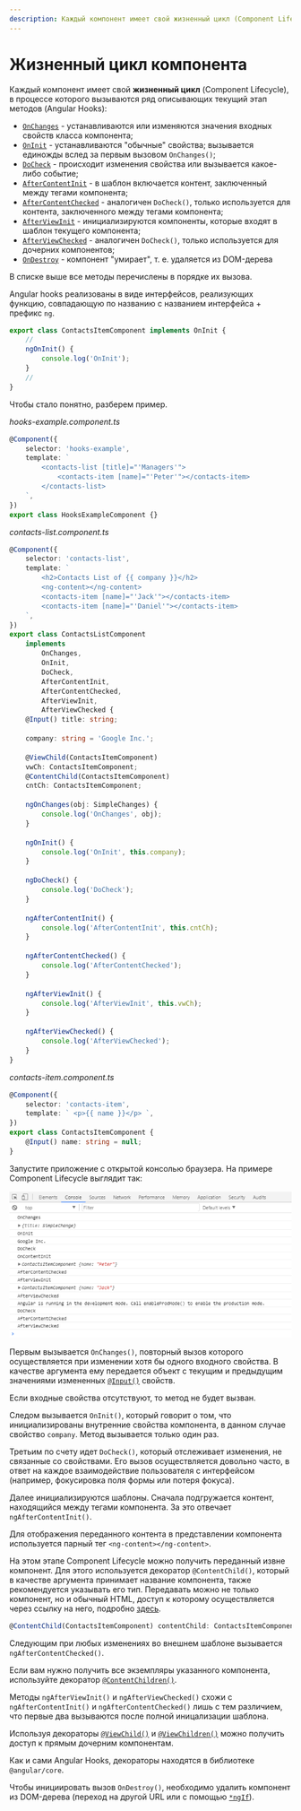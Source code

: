 ```yaml
---
description: Каждый компонент имеет свой жизненный цикл (Component Lifecycle), в процессе которого вызываются ряд описывающих текущий этап методов (Angular Hooks)
---
```


# Жизненный цикл компонента

Каждый компонент имеет свой **жизненный цикл** (Component Lifecycle), в процессе которого вызываются ряд описывающих текущий этап методов (Angular Hooks):

-   [`OnChanges`](https://angular.io/api/core/OnChanges) - устанавливаются или изменяются значения входных свойств класса компонента;
-   [`OnInit`](https://angular.io/api/core/OnInit) - устанавливаются "обычные" свойства; вызывается единожды вслед за первым вызовом `OnChanges()`;
-   [`DoCheck`](https://angular.io/api/core/DoCheck) - происходит изменения свойства или вызывается какое-либо событие;
-   [`AfterContentInit`](https://angular.io/api/core/AfterContentInit) - в шаблон включается контент, заключенный между тегами компонента;
-   [`AfterContentChecked`](https://angular.io/api/core/AfterContentChecked) - аналогичен `DoCheck()`, только используется для контента, заключенного между тегами компонента;
-   [`AfterViewInit`](https://angular.io/api/core/AfterViewInit) - инициализируются компоненты, которые входят в шаблон текущего компонента;
-   [`AfterViewChecked`](https://angular.io/api/core/AfterViewChecked) - аналогичен `DoCheck()`, только используется для дочерних компонентов;
-   [`OnDestroy`](https://angular.io/api/core/OnDestroy) - компонент "умирает", т. е. удаляется из DOM-дерева

В списке выше все методы перечислены в порядке их вызова.

Angular hooks реализованы в виде интерфейсов, реализующих функцию, совпадающую по названию с названием интерфейса + префикс `ng`.

```ts
export class ContactsItemComponent implements OnInit {
    //
    ngOnInit() {
        console.log('OnInit');
    }
    //
}
```

Чтобы стало понятно, разберем пример.

_hooks-example.component.ts_

```ts
@Component({
    selector: 'hooks-example',
    template: `
        <contacts-list [title]="'Managers'">
            <contacts-item [name]="'Peter'"></contacts-item>
        </contacts-list>
    `,
})
export class HooksExampleComponent {}
```

_contacts-list.component.ts_

```ts
@Component({
    selector: 'contacts-list',
    template: `
        <h2>Contacts List of {{ company }}</h2>
        <ng-content></ng-content>
        <contacts-item [name]="'Jack'"></contacts-item>
        <contacts-item [name]="'Daniel'"></contacts-item>
    `,
})
export class ContactsListComponent
    implements
        OnChanges,
        OnInit,
        DoCheck,
        AfterContentInit,
        AfterContentChecked,
        AfterViewInit,
        AfterViewChecked {
    @Input() title: string;

    company: string = 'Google Inc.';

    @ViewChild(ContactsItemComponent)
    vwCh: ContactsItemComponent;
    @ContentChild(ContactsItemComponent)
    cntCh: ContactsItemComponent;

    ngOnChanges(obj: SimpleChanges) {
        console.log('OnChanges', obj);
    }

    ngOnInit() {
        console.log('OnInit', this.company);
    }

    ngDoCheck() {
        console.log('DoCheck');
    }

    ngAfterContentInit() {
        console.log('AfterContentInit', this.cntCh);
    }

    ngAfterContentChecked() {
        console.log('AfterContentChecked');
    }

    ngAfterViewInit() {
        console.log('AfterViewInit', this.vwCh);
    }

    ngAfterViewChecked() {
        console.log('AfterViewChecked');
    }
}
```

_contacts-item.component.ts_

```ts
@Component({
    selector: 'contacts-item',
    template: ` <p>{{ name }}</p> `,
})
export class ContactsItemComponent {
    @Input() name: string = null;
}
```

Запустите приложение c открытой консолью браузера. На примере Component Lifecycle выглядит так:

![Component Lifecycle](lifecycle.png)

Первым вызывается `OnChanges()`, повторный вызов которого осуществляется при изменении хотя бы одного входного свойства. В качестве аргумента ему передается объект с текущим и предыдущим значениями измененных [`@Input()`](https://angular.io/api/core/Input) свойств.

Если входные свойства отсутствуют, то метод не будет вызван.

Следом вызывается `OnInit()`, который говорит о том, что инициализированы внутренние свойства компонента, в данном случае свойство `company`. Метод вызывается только один раз.

Третьим по счету идет `DoCheck()`, который отслеживает изменения, не связанные со свойствами. Его вызов осуществляется довольно часто, в ответ на каждое взаимодействие пользователя с интерфейсом (например, фокусировка поля формы или потеря фокуса).

Далее инициализируются шаблоны. Сначала подгружается контент, находящийся между тегами компонента. За это отвечает `ngAfterContentInit()`.

Для отображения переданного контента в представлении компонента используется парный тег `<ng-content></ng-content>`.

На этом этапе Component Lifecycle можно получить переданный извне компонент. Для этого используется декоратор `@ContentChild()`, который в качестве аргумента принимает название компонента, также рекомендуется указывать его тип. Передавать можно не только компонент, но и обычный HTML, доступ к которому осуществляется через ссылку на него, подробно [здесь](angular-view.md).

```ts
@ContentChild(ContactsItemComponent) contentChild: ContactsItemComponent;
```

Следующим при любых изменениях во внешнем шаблоне вызывается `ngAfterContentChecked()`.

Если вам нужно получить все экземпляры указанного компонента, используйте декоратор [`@ContentChildren()`](https://angular.io/api/core/ContentChildren).

Методы `ngAfterViewInit()` и `ngAfterViewChecked()` схожи с `ngAfterContentInit()` и `ngAfterContentChecked()` лишь с тем различием, что первые два вызываются после полной иницализации шаблона.

Используя декораторы [`@ViewChild()`](https://angular.io/api/core/ViewChild) и [`@ViewChildren()`](https://angular.io/api/core/ViewChildren) можно получить доступ к прямым дочерним компонентам.

Как и сами Angular Hooks, декораторы находятся в библиотеке `@angular/core`.

Чтобы инициировать вызов `OnDestroy()`, необходимо удалить компонент из DOM-дерева (переход на другой URL или с помощью [`*ngIf`](https://angular.io/api/common/NgIf)).
